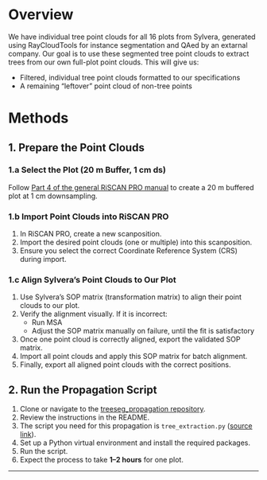 # Overview

We have individual tree point clouds for all 16 plots from Sylvera, generated using RayCloudTools for instance segmentation and QAed by an extarnal company. Our goal is to use these segmented tree point clouds to extract trees from our own full-plot point clouds. This will give us:

- Filtered, individual tree point clouds formatted to our specifications  
- A remaining “leftover” point cloud of non-tree points

# Methods

## 1. Prepare the Point Clouds

### 1.a Select the Plot (20 m Buffer, 1 cm ds)
Follow [Part 4 of the general RiSCAN PRO manual](https://github.com/qforestlab/riscan-general/blob/main/4_select_plot_point_cloud.md) to create a 20 m buffered plot at 1 cm downsampling.

### 1.b Import Point Clouds into RiSCAN PRO
1. In RiSCAN PRO, create a new scanposition.  
2. Import the desired point clouds (one or multiple) into this scanposition.  
3. Ensure you select the correct Coordinate Reference System (CRS) during import.

### 1.c Align Sylvera’s Point Clouds to Our Plot
1. Use Sylvera’s SOP matrix (transformation matrix) to align their point clouds to our plot.  
2. Verify the alignment visually. If it is incorrect:  
   - Run MSA 
   - Adjust the SOP matrix manually on failure, until the fit is satisfactory  
3. Once one point cloud is correctly aligned, export the validated SOP matrix.  
4. Import all point clouds and apply this SOP matrix for batch alignment.  
5. Finally, export all aligned point clouds with the correct positions.

## 2. Run the Propagation Script

1. Clone or navigate to the [treeseg_propagation repository](https://github.com/qforestlab/treeseg_propagation).  
2. Review the instructions in the README.  
3. The script you need for this propagation is `tree_extraction.py` ([source link](https://github.com/qforestlab/treeseg_propagation/blob/master/tree_extraction.py)).  
4. Set up a Python virtual environment and install the required packages.
5. Run the script.
6. Expect the process to take **1–2 hours** for one plot.

---
